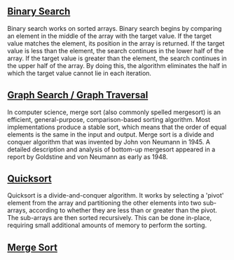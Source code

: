 ## [Binary Search]

Binary search works on sorted arrays. Binary search begins by comparing an
element in the middle of the array with the target value. If the target value
matches the element, its position in the array is returned. If the target value
is less than the element, the search continues in the lower half of the array.
If the target value is greater than the element, the search continues in the
upper half of the array. By doing this, the algorithm eliminates the half in
which the target value cannot lie in each iteration.

## [Graph Search / Graph Traversal]

In computer science, merge sort (also commonly spelled mergesort) is an
efficient, general-purpose, comparison-based sorting algorithm. Most
implementations produce a stable sort, which means that the order of equal
elements is the same in the input and output. Merge sort is a divide and
conquer algorithm that was invented by John von Neumann in 1945. A detailed
description and analysis of bottom-up mergesort appeared in a report by
Goldstine and von Neumann as early as 1948.

## [Quicksort]

Quicksort is a divide-and-conquer algorithm. It works by selecting a 'pivot'
element from the array and partitioning the other elements into two sub-arrays,
according to whether they are less than or greater than the pivot. The
sub-arrays are then sorted recursively. This can be done in-place, requiring
small additional amounts of memory to perform the sorting.

## [Merge Sort]

[Binary Search]: https://github.com/mthnglac/CodingFundamentals/tree/master/algorithms/binary-search
[Graph Search / Graph Traversal]: https://github.com/mthnglac/CodingFundamentals/tree/master/algorithms/graph-search
[Quicksort]: https://github.com/mthnglac/CodingFundamentals/tree/master/algorithms/quicksort
[Merge Sort]: https://github.com/mthnglac/CodingFundamentals/tree/master/algorithms/merge-sort
